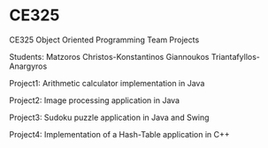 # CE325
CE325 Object Oriented Programming Team Projects

Students:
Matzoros Christos-Konstantinos
Giannoukos Triantafyllos-Anargyros 

Project1:
Arithmetic calculator implementation in Java

Project2:
Image processing application in Java

Project3:
Sudoku puzzle application in Java and Swing

Project4:
Implementation of a Hash-Table application in C++
